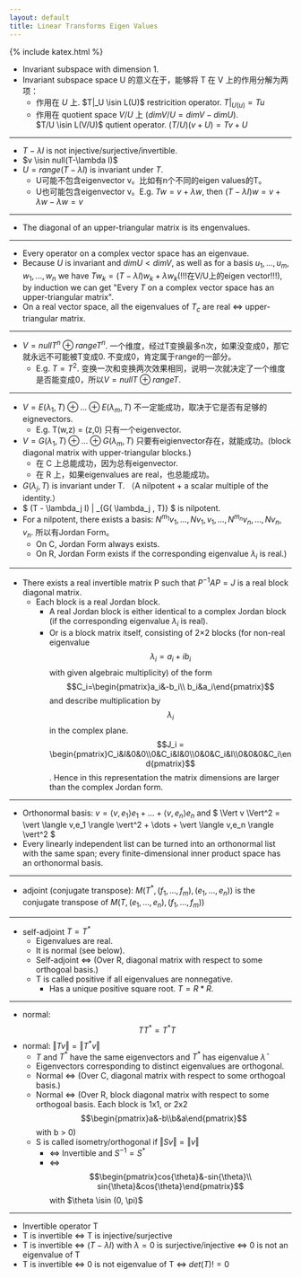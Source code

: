 ```yaml
---
layout: default
title: Linear Transforms Eigen Values
---
```


{% include katex.html %}

* Invariant subspace with dimension 1.
* Invariant subspace space U 的意义在于，能够将 T 在 V 上的作用分解为两项：
    * 作用在 $U$ 上. 
        $T|_U \isin L(U)$ restricition operator. $T|_{U(u)} = Tu$
    * 作用在 quotient space $V/U$ 上 ($dimV/U=dimV-dimU$).  
        $T/U \isin L(V/U)$ qutient operator. $(T/U)(v+U) = Tv + U$

---

* $T-\lambda I$ is not injective/surjective/invertible.
* $v \isin null(T-\lambda I)$
* $U = range(T-\lambda I)$ is invariant under $T$.
    * U可能不包含eigenvector v。比如有n个不同的eigen values的T。
    * U也可能包含eigenvector v。E.g. $Tw=v+\lambda w$, then $(T-\lambda I)w=v+\lambda w - \lambda w=v$

---

* The diagonal of an upper-triangular matrix is its engenvalues.

---

* Every operator on a complex vector space has an eigenvaue.
* Because $U$ is invariant and $dimU < dimV$, as well as for a basis $u_1,...,u_m,w_1,...,w_n$ we have $Tw_k=(T-\lambda I)w_k + \lambda w_k$(!!!在V/U上的eigen vector!!!), by induction we can get "Every $T$ on a complex vector space has an upper-triangular  matrix".
* On a real vector space, all the eigenvalues of $T_c$ are real <=> upper-triangular matrix.

---

* $V = nullT^n \oplus rangeT^n$. 一个维度，经过T变换最多n次，如果没变成0，那它就永远不可能被T变成0. 不变成0，肯定属于range的一部分。
    * E.g. $T=T^2$. 变换一次和变换两次效果相同，说明一次就决定了一个维度是否能变成0，所以$V=nullT \oplus rangeT$.

---

* $V=E(\lambda_1,T) \oplus \dots \oplus E(\lambda_m,T)$ 不一定能成功，取决于它是否有足够的eignevectors.
    * E.g. T(w,z) = (z,0) 只有一个eigenvector.
* $V=G(\lambda_1,T) \oplus \dots \oplus G(\lambda_m,T)$ 只要有eigienvector存在，就能成功。(block diagonal matrix with upper-triangular blocks.)
    * 在 C 上总能成功，因为总有eigenvector.
    * 在 R 上，如果eigenvalues are real，也总能成功。
* $G(\lambda_j,T)$ is invariant under T. （A nilpotent + a scalar multiple of the identity.）
* $ (T - \lambda_j I) | _{G( \lambda_j , T)} $ is nilpotent.
* For a nilpotent, there exists a basis: $N^{m_1}v_1,\dots,Nv_1,v_1,\dots,N^{m_n}v_n,\dots,Nv_n,v_n$. 所以有Jordan Form。
    * On C, Jordan Form always exists.
    * On R, Jordan Form exists if the corresponding eigenvalue $\lambda_i$ is real.)

---

* There exists a real invertible matrix P such that $P^{-1}AP = J$ is a real block diagonal matrix.
    * Each block is a real Jordan block.
        * A real Jordan block is either identical to a complex Jordan block (if the corresponding eigenvalue $\lambda_i$ is real).
        * Or is a block matrix itself, consisting of 2×2 blocks (for non-real eigenvalue $$\lambda _{i}=a_{i}+ib_{i}$$ with given algebraic multiplicity) of the form $$C_i=\begin{pmatrix}a_i&-b_i\\ b_i&a_i\end{pmatrix}$$ and describe multiplication by $$\lambda_i$$ in the complex plane. $$J_i = \begin{pmatrix}C_i&I&0&0\\0&C_i&I&0\\0&0&C_i&I\\0&0&0&C_i\end{pmatrix}$$. Hence in this representation the matrix dimensions are larger than the complex Jordan form.

---

* Orthonormal basis: $v = \langle v,e_1 \rangle e_1 + \dots + \langle v,e_n \rangle e_n$ and $ \Vert v \Vert^2 = \vert \langle v,e_1 \rangle \vert^2 + \dots +  \vert \langle v,e_n \rangle \vert^2 $
* Every linearly independent list can be turned into an orthonormal list with the same span; every finite-dimensional inner product space has an orthonormal basis.

---

* adjoint (conjugate transpose): $M(T^*,(f_1,\dots,f_m),(e_1,\dots,e_n))$ is the conjugate transpose of $M(T,(e_1,\dots,e_n),(f_1,\dots,f_m))$

---

* self-adjoint $T=T^*$
    * Eigenvalues are real.
    * It is normal (see below).
    * Self-adjoint <=> (Over R, diagonal matrix with respect to some orthogoal basis.)
    * T is called positive if all eigenvalues are nonnegative.
        * Has a unique positive square root. $T = R*R$.

---

* normal: $$TT^*=T^*T$$
* normal: $\Vert Tv \Vert = \Vert T^*v \Vert$
    * $T$ and $T^*$ have the same eigenvectors and $T^*$ has eigenvalue $\bar{\lambda}$
    * Eigenvectors corresponding to distinct eigenvalues are orthogonal.
    * Normal <=> (Over C, diagonal matrix with respect to some orthogoal basis.)
    * Normal <=> (Over R, block diagonal matrix with respect to some orthogoal basis. Each block is 1x1, or 2x2 $$\begin{pmatrix}a&-b\\b&a\end{pmatrix}$$ with b > 0)
    * S is called isometry/orthogonal if $\Vert Sv \Vert = \Vert v \Vert$
        * <=> Invertible and $S^{-1}=S^*$
        * <=> $$\begin{pmatrix}cos{\theta}&-sin{\theta}\\ sin{\theta}&cos{\theta}\end{pmatrix}$$ with $\theta \isin (0, \pi)$

---

* Invertible operator T
* T is invertible <=> T is injective/surjective
* T is invertible <=> $(T-\lambda I)$ with $\lambda = 0$ is surjective/injective <=> 0 is not an eigenvalue of T
* T is invertible <=> 0 is not eigenvalue of T <=> $det(T) != 0$
